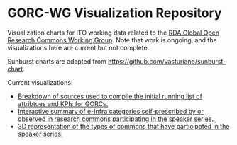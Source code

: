 # GORC-WG Visualization Repository

Visualization charts for ITO working data related to the <a href="https://www.rd-alliance.org/groups/gorc-international-model-wg">RDA Global Open Research Commons Working Group</a>. Note that work is ongoing, and the visualizations here are current but not complete.

Sunburst charts are adapted from https://github.com/vasturiano/sunburst-chart.

Current visualizations:
<ul>
<li><a href="https://wds-ito.github.io/gorc-wg.github.io//misc/AttributesSources/">Breakdown of sources used to compile the initial running list of attribtues and KPIs for GORCs.</a></li>
<li><a href="https://wds-ito.github.io/gorc-wg.github.io/sunburst/example/eInfraSummary/">Interactive summary of e-Infra categories self-prescribed by or observed in research commons participating in the speaker series.</a></li>
<li><a href="https://wds-ito.github.io/gorc-wg.github.io//python/TypesOfCommons/">3D representation of the types of commons that have participated in the speaker series.</a></li>
</ul>
